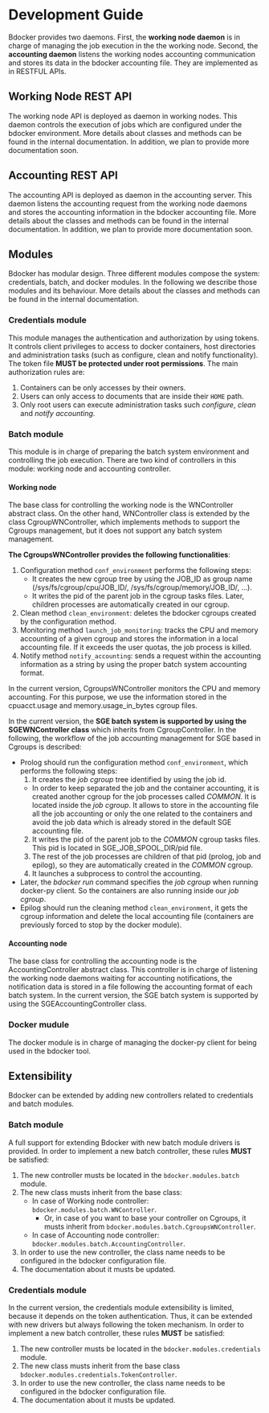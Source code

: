 # Development Guide

Bdocker provides two daemons. First, the **working node daemon** is in charge of managing the job execution in the 
the working node. Second, the **accounting daemon** listens the working nodes accounting communication and stores its data in the
bdocker accounting file. They are implemented as in RESTFUL APIs.

## Working Node REST API

The working node API is deployed as daemon in working nodes. This daemon controls the execution of jobs which are configured
under the bdocker environment. More details about classes and methods can be found in the internal documentation.
In addition, we plan to provide more documentation soon.

## Accounting REST API

The accounting API is deployed as daemon in the accounting server. This daemon listens the accounting request from the 
working node daemons and stores the accounting information in the bdocker accounting file. More details about the classes
and methods can be found in the internal documentation. In addition, we plan to provide more documentation soon.

## Modules

Bdocker has modular design. Three different modules compose the system: credentials, batch, and docker modules.
In the following we describe those modules and its behaviour. More details about the classes and methods can be found in the
internal documentation.

### Credentials module

This module manages the authentication and authorization by using tokens. It controls client privileges to access to 
docker containers, host directories and administration tasks (such as configure, clean and notify functionality).
The token file **MUST be protected under root permissions**.
The main authorization rules are:
1. Containers can be only accesses by their owners.
2. Users can only access to documents that are inside their ``HOME`` path.
3. Only root users can execute administration tasks such *configure*, *clean* and *notify accounting*. 

### Batch module

This module is in charge of preparing the batch system environment and controlling the job execution.
There are two kind of controllers in this module: working node and accounting controller.

#### Working node
The base class for controlling the working node is the WNController abstract class. On the other hand,
WNController class is extended by the class CgroupWNController, which implements methods to support the Cgroups management,
but it does not support any batch system management.

**The CgroupsWNController provides the following functionalities**:
1. Configuration method ``conf_environment`` performs the following steps:
   * It creates the new cgroup tree by using the JOB_ID as group name (/sys/fs/cgroup/cpu/JOB_ID/,  /sys/fs/cgroup/memory/JOB_ID/, ...).
   * It writes the pid of the parent job in the cgroup tasks files. Later, children processes are automatically created in our cgroup.
2. Clean method ``clean_environment``: deletes the bdocker cgroups created by the configuration method.
3. Monitoring method ``launch_job_monitoring``: tracks the CPU and memory accounting of a given cgroup and
  stores the information in a local accounting file. If it exceeds the user quotas, the job process is killed.  
4. Notify method ``notify_accounting``: sends a request within the accounting information as a string by using 
the proper batch system accounting format.

In the current version, CgroupsWNController monitors the CPU and memory accounting. For this purpose, we use the information
stored in the cpuacct.usage and memory.usage_in_bytes cgroup files.

In the current version, the **SGE batch system is supported by using the SGEWNController class** which
inherits from CgroupController.
In the following, the workflow of the job accounting management for SGE based in Cgroups is described:
* Prolog should run the configuration method ``conf_environment``, which performs the following steps:
  1. It creates the *job cgroup* tree identified by using the job id.
    * In order to keep separated the job and the container accounting, it is created another cgroup for the job processes
    called *COMMON*. It is located inside the *job cgroup*. It allows to store in the accounting file all the job accounting or only the
    one related to the containers and avoid the job data which is already stored in the default SGE accounting file.
  2. It writes the pid of the parent job to the *COMMON* cgroup tasks files. This pid is located in SGE_JOB_SPOOL_DIR/pid file.
  3. The rest of the job processes are children of that pid (prolog, job and epilog), so they are automatically created in the *COMMON* cgroup.
  4. It launches a subprocess to control the accounting.
* Later, the *bdocker run* command specifies the *job cgroup* when running docker-py client. So the containers are also
running inside our *job cgroup*.
* Epilog should run the cleaning method ``clean_environment``, it gets the cgroup information and
 delete the local accounting file (containers are previously forced to stop by the docker module).

#### Accounting node
The base class for controlling the accounting node is the AccountingController abstract class. This controller
is in charge of listening the working node daemons waiting for accounting notifications, the notification data is stored in
a file following the accounting format of each batch system.
In the current version, the SGE batch system is supported by using the SGEAccountingController class.

### Docker mudule
The docker module is in charge of managing the docker-py client for being used in the bdocker tool.

## Extensibility

Bdocker can be extended by adding new controllers related to credentials and batch modules. 

### Batch module

A full support for extending Bdocker with new batch module drivers is provided. In order to implement a new
batch controller, these rules **MUST** be satisfied:
1. The new controller musts be located in the ``bdocker.modules.batch`` module.
2. The new class musts inherit from the base class:
   * In case of Working node controller: ``bdocker.modules.batch.WNController``.
     * Or, in case of you want to base your controller on Cgroups, it musts inherit from ``bdocker.modules.batch.CgroupsWNController``.
   * In case of Accounting node controller: ``bdocker.modules.batch.AccountingController``.   
3. In order to use the new controller, the class name needs to be configured in the bdocker configuration file.
4. The documentation about it musts be updated.

### Credentials module

In the current version, the credentials module extensibility is limited, because it depends on the
token authentication. Thus, it can be extended with new drivers but always following the token mechanism.
In order to implement a new batch controller, these rules **MUST** be satisfied:
1. The new controller musts be located in the ``bdocker.modules.credentials`` module.
2. The new class musts inherit from the base class ``bdocker.modules.credentials.TokenController``.
3. In order to use the new controller, the class name needs to be configured in the bdocker configuration file.
4. The documentation about it musts be updated.


